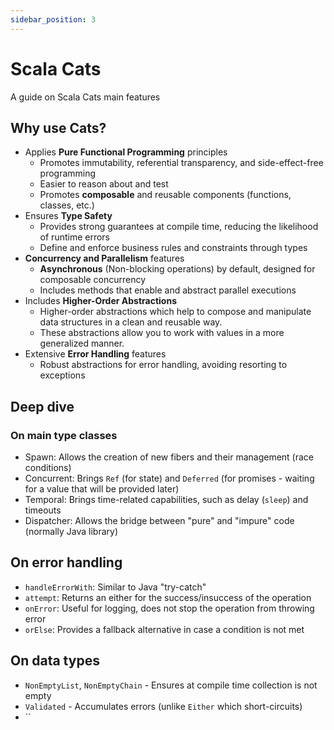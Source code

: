 ```yaml
---
sidebar_position: 3
---
```


# Scala Cats

A guide on Scala Cats main features

## Why use Cats?

- Applies **Pure Functional Programming** principles
  - Promotes immutability, referential transparency, and side-effect-free programming
  - Easier to reason about and test
  - Promotes **composable** and reusable components (functions, classes, etc.)
- Ensures **Type Safety**
  - Provides strong guarantees at compile time, reducing the likelihood of runtime errors
  - Define and enforce business rules and constraints through types
- **Concurrency and Parallelism** features
  - **Asynchronous** (Non-blocking operations) by default, designed for composable concurrency
  - Includes methods that enable and abstract parallel executions 
- Includes **Higher-Order Abstractions**
  - Higher-order abstractions which help to compose and manipulate data structures in a clean and reusable way. 
  - These abstractions allow you to work with values in a more generalized manner.
- Extensive **Error Handling** features
  - Robust abstractions for error handling, avoiding resorting to exceptions

## Deep dive

### On main type classes

- Spawn: Allows the creation of new fibers and their management (race conditions)
- Concurrent: Brings `Ref` (for state) and `Deferred` (for promises - waiting for a value that will be provided later)
- Temporal: Brings time-related capabilities, such as delay (`sleep`) and timeouts
- Dispatcher: Allows the bridge between "pure" and "impure" code (normally Java library)


## On error handling

- `handleErrorWith`: Similar to Java "try-catch"
- `attempt`: Returns an either for the success/insuccess of the operation
- `onError`: Useful for logging, does not stop the operation from throwing error
- `orElse`: Provides a fallback alternative in case a condition is not met

## On data types

- `NonEmptyList`, `NonEmptyChain` - Ensures at compile time collection is not empty
- `Validated` - Accumulates errors (unlike `Either` which short-circuits)
- ``
